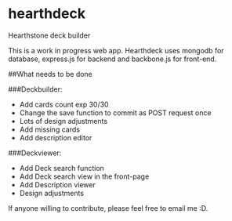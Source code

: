 hearthdeck
==========

Hearthstone deck builder

This is a work in progress web app. Hearthdeck uses mongodb for database, express.js for backend and backbone.js for front-end.

##What needs to be done

###Deckbuilder: 
- Add cards count exp 30/30
- Change the save function to commit as POST request once
- Lots of design adjustments
- Add missing cards
- Add description editor

###Deckviewer:

- Add Deck search function
- Add Deck search view in the front-page
- Add Description viewer
- Design adjustments

If anyone willing to contribute, please feel free to email me :D.
